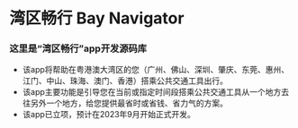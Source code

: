 # 湾区畅行 Bay Navigator 
### 这里是“湾区畅行”app开发源码库
- 该app将帮助在粤港澳大湾区的您（广州、佛山、深圳、肇庆、东莞、惠州、江门、中山、珠海、澳门、香港）搭乘公共交通工具出行。
- 该app主要功能是引导您在当前或指定时间段搭乘公共交通工具从一个地方去往另外一个地方，给您提供最省时或省钱、省力气的方案。
- 该app已立项，预计在2023年9月开始正式开发。
